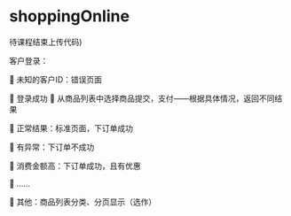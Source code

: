 # shoppingOnline
待课程结束上传代码)

客户登录： 

 未知的客户ID：错误页面 

 登录成功  从商品列表中选择商品提交，支付——根据具体情况，返回不同结果 

 正常结果：标准页面，下订单成功 

 有异常：下订单不成功 

 消费金额高：下订单成功，且有优惠 

 …… 

 其他：商品列表分类、分页显示（选作） 
